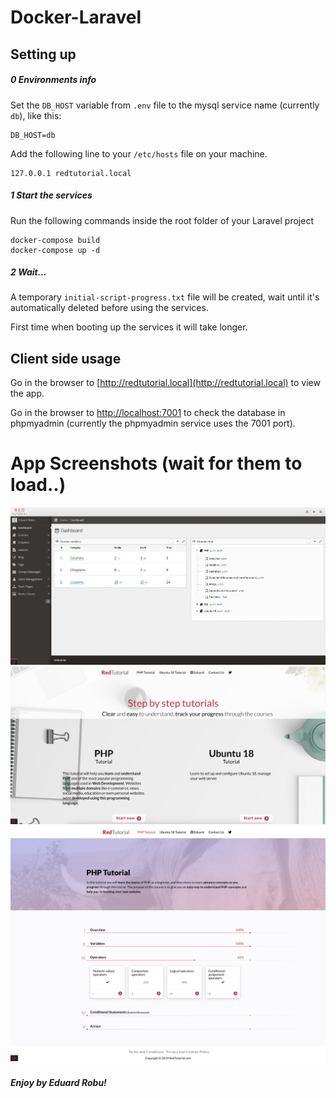 # Docker-Laravel

## Setting up

##### 0 Environments info
Set the ```DB_HOST``` variable from ```.env``` file to the mysql service name (currently ```db```), like this:
```
DB_HOST=db
```
Add the following line to your ```/etc/hosts``` file on your machine.
```
127.0.0.1 redtutorial.local
```

##### 1 Start the services
Run the following commands inside the root folder of your Laravel project

```
docker-compose build
docker-compose up -d
```

##### 2 Wait...
A temporary ```initial-script-progress.txt``` file will be created, wait until it's automatically deleted before using the services.

First time when booting up the services it will take longer.

## Client side usage
Go in the browser to [http://redtutorial.local](http://redtutorial.local) to view the app.

Go in the browser to [http://localhost:7001](http://localhost:7001) to check the database in phpmyadmin (currently the phpmyadmin service uses the 7001 port).

# App Screenshots (wait for them to load..)

![Screenshot](storage/readme_files/admin-dashboard.png)
![Screenshot](storage/readme_files/client-homepage.png)
![Screenshot](storage/readme_files/redtutorial-client-course-content.png)

##### Enjoy by Eduard Robu!
